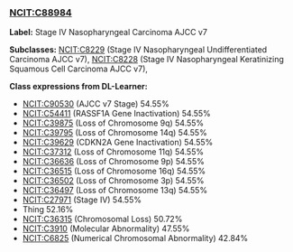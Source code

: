 
### [NCIT:C88984](http://purl.obolibrary.org/obo/NCIT_C88984)
**Label:** Stage IV Nasopharyngeal Carcinoma AJCC v7

**Subclasses:** [NCIT:C8229](http://purl.obolibrary.org/obo/NCIT_C8229) (Stage IV Nasopharyngeal Undifferentiated Carcinoma AJCC v7), [NCIT:C8228](http://purl.obolibrary.org/obo/NCIT_C8228) (Stage IV Nasopharyngeal Keratinizing Squamous Cell Carcinoma AJCC v7), 

**Class expressions from DL-Learner:**

- [NCIT:C90530](http://purl.obolibrary.org/obo/NCIT_C90530) (AJCC v7 Stage) 54.55%
- [NCIT:C54411](http://purl.obolibrary.org/obo/NCIT_C54411) (RASSF1A Gene Inactivation) 54.55%
- [NCIT:C39875](http://purl.obolibrary.org/obo/NCIT_C39875) (Loss of Chromosome 9q) 54.55%
- [NCIT:C39795](http://purl.obolibrary.org/obo/NCIT_C39795) (Loss of Chromosome 14q) 54.55%
- [NCIT:C39629](http://purl.obolibrary.org/obo/NCIT_C39629) (CDKN2A Gene Inactivation) 54.55%
- [NCIT:C37312](http://purl.obolibrary.org/obo/NCIT_C37312) (Loss of Chromosome 11q) 54.55%
- [NCIT:C36636](http://purl.obolibrary.org/obo/NCIT_C36636) (Loss of Chromosome 9p) 54.55%
- [NCIT:C36515](http://purl.obolibrary.org/obo/NCIT_C36515) (Loss of Chromosome 16q) 54.55%
- [NCIT:C36502](http://purl.obolibrary.org/obo/NCIT_C36502) (Loss of Chromosome 3p) 54.55%
- [NCIT:C36497](http://purl.obolibrary.org/obo/NCIT_C36497) (Loss of Chromosome 13q) 54.55%
- [NCIT:C27971](http://purl.obolibrary.org/obo/NCIT_C27971) (Stage IV) 54.55%
- Thing 52.16%
- [NCIT:C36315](http://purl.obolibrary.org/obo/NCIT_C36315) (Chromosomal Loss) 50.72%
- [NCIT:C3910](http://purl.obolibrary.org/obo/NCIT_C3910) (Molecular Abnormality) 47.55%
- [NCIT:C6825](http://purl.obolibrary.org/obo/NCIT_C6825) (Numerical Chromosomal Abnormality) 42.84%



